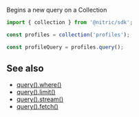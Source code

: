 Begins a new query on a Collection

```javascript
import { collection } from '@nitric/sdk';

const profiles = collection('profiles');

const profileQuery = profiles.query();
```

## See also

- [query().where()](./collection-query-where.md)
- [query().limit()](./collection-query-limit.md)
- [query().stream()](./collection-query-stream.md)
- [query().fetch()](./collection-query-fetch.md)
